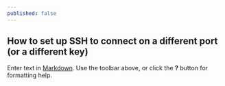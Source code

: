 ```yaml
---
published: false
---
```

## How to set up SSH to connect on a different port (or a different key)


Enter text in [Markdown](http://daringfireball.net/projects/markdown/). Use the toolbar above, or click the **?** button for formatting help.
